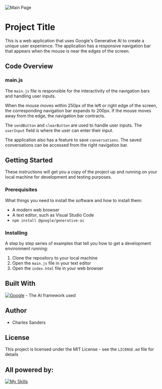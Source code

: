 ![Main Page](https://github.com/visionthex/sdi-blended-project1-scaffold/blob/master/img/Screenshot%202024-01-02%20151330.png)

# Project Title

This is a web application that uses Google's Generative AI to create a unique user experience. The application has a responsive navigation bar that appears when the mouse is near the edges of the screen.

## Code Overview

### main.js

The `main.js` file is responsible for the interactivity of the navigation bars and handling user inputs.

When the mouse moves within 250px of the left or right edge of the screen, the corresponding navigation bar expands to 200px. If the mouse moves away from the edge, the navigation bar contracts.

The `sendButton` and `clearButton` are used to handle user inputs. The `userInput` field is where the user can enter their input.

The application also has a feature to save `conversations`. The saved conversations can be accessed from the right navigation bar.

## Getting Started

These instructions will get you a copy of the project up and running on your local machine for development and testing purposes.

### Prerequisites

What things you need to install the software and how to install them:

- A modern web browser
- A text editor, such as Visual Studio Code
- `npm install @google/generative-ai`

### Installing

A step by step series of examples that tell you how to get a development environment running:

1. Clone the repository to your local machine
2. Open the `main.js` file in your text editor
3. Open the `index.html` file in your web browser

## Built With

[![Google](https://img.shields.io/badge/google-4285F4?style=for-the-badge&logo=google&logoColor=white)](https://ai.google.dev/) - The AI framework used

## Author

- Charles Sanders

## License

This project is licensed under the MIT License - see the `LICENSE.md` file for details

## All powered by:

[![My Skills](https://skillicons.dev/icons?i=js,html,css,ai)](https://github.com/visionthex)

